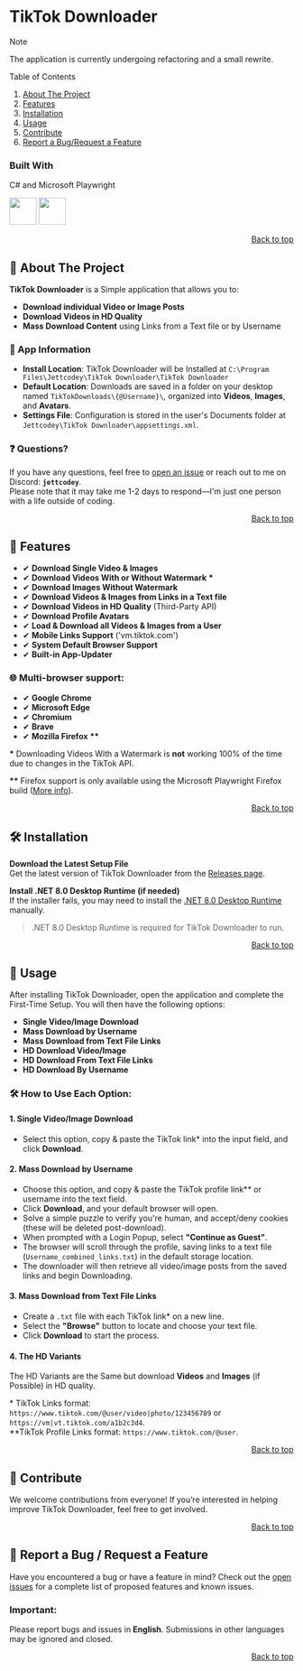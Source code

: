 <!--
##########################################
#           TikTok Downloader            #
#           Made by Jettcodey            #
#                © 2024                  #
#           DO NOT REMOVE THIS           #
##########################################
-->
# TikTok Downloader
<!-- # ⚠ THE APPLICATION ISN'T WORKING RIGHT NOW DUE TO RECENT TIKTOK API UPDATES ⚠ -->

<!-- # ⚠ The Update Server is currently down for Maintenance. I´m working hard to bring it back online. ⚠ -->

<!-- > [!NOTE]
> Some features of the application are not always working 100% right now due to changes in the TikTok API. -->

> [!NOTE]
> The application is currently undergoing refactoring and a small rewrite.

<!-- TABLE OF CONTENTS -->
<summary>Table of Contents</summary>
 <ol>
   <li><a href="#-about-the-project">About The Project</a></li>
   <li><a href="#-features">Features</a></li>
   <li><a href="#%EF%B8%8F-installation">Installation</a></li>
   <li><a href="#-usage">Usage</a></li>
   <li><a href="#-contribute">Contribute</a></li>
   <li><a href="#-report-a-bug--request-a-feature">Report a Bug/Request a Feature</a></li>
 </ol>

### Built With
C# and Microsoft Playwright

<img src="https://github.com/Jettcodey/TikTok-Downloader/assets/163922510/aca578ae-4c24-490f-96f2-4c19a16fe9e6" width="48" height="48">
<img src="https://github.com/Jettcodey/TikTok-Downloader/assets/163922510/e36d2e7e-689f-4927-aadb-42b8a7d1de2d" width="48" height="48">

<!--![csharpIcon](https://github.com/Jettcodey/TikTok-Downloader/assets/163922510/aca578ae-4c24-490f-96f2-4c19a16fe9e6)
![Playwright](https://github.com/Jettcodey/TikTok-Downloader/assets/163922510/e36d2e7e-689f-4927-aadb-42b8a7d1de2d)-->

<p align="right"><a href="#tiktok-downloader">Back to top</a></p>

<!-- ABOUT THE PROJECT -->
## 📁 About The Project

**TikTok Downloader** is a Simple application that allows you to:

- **Download individual Video or Image Posts**
- **Download Videos in HD Quality**
- **Mass Download Content** using Links from a Text file or by Username

### 💾 App Information
- **Install Location**: TikTok Downloader will be Installed at `C:\Program Files\Jettcodey\TikTok Downloader\TikTok Downloader`
- **Default Location**: Downloads are saved in a folder on your desktop named `TikTokDownloads\{@Username}\`, organized into **Videos**, **Images**, and **Avatars**.
- **Settings File**: Configuration is stored in the user's Documents folder at `Jettcodey\TikTok Downloader\appsettings.xml`.

### ❓ Questions?  
If you have any questions, feel free to [open an issue](https://github.com/Jettcodey/TikTok-Downloader/issues) or reach out to me on Discord: **`jettcodey`**.  
Please note that it may take me 1-2 days to respond—I'm just one person with a life outside of coding.

<p align="right"><a href="#tiktok-downloader">Back to top</a></p>

<!-- Features -->
## 🚀 Features

- ✔ **Download Single Video & Images**
- ✔ **Download Videos With or Without Watermark** **\***
- ✔ **Download Images Without Watermark**
- ✔ **Download Videos & Images from Links in a Text file**
- ✔ **Download Videos in HD Quality** (Third-Party API)
- ✔ **Download Profile Avatars**
- ✔ **Load & Download all Videos & Images from a User**
- ✔ **Mobile Links Support** ('vm.tiktok.com')
- ✔ **System Default Browser Support**
- ✔ **Built-in App-Updater**

### 🌐 **Multi-browser support**:
  - ✔ **Google Chrome**
  - ✔ **Microsoft Edge**
  - ✔ **Chromium**
  - ✔ **Brave**
  - ✔ **Mozilla Firefox** **\*\***

**\*** Downloading Videos With a Watermark is **not** working 100% of the time due to changes in the TikTok API.

**\*\*** Firefox support is only available using the Microsoft Playwright Firefox build ([More info](https://playwright.dev/dotnet/docs/browsers#firefox)).

<p align="right"><a href="#tiktok-downloader">Back to top</a></p>

<!-- Installation -->
## 🛠️ Installation

**Download the Latest Setup File**  
   Get the latest version of TikTok Downloader from the [Releases page](https://github.com/Jettcodey/TikTok-Downloader/releases/latest).

**Install .NET 8.0 Desktop Runtime (if needed)**  
   If the installer fails, you may need to install the [.NET 8.0 Desktop Runtime](https://dotnet.microsoft.com/en-us/download/dotnet/8.0) manually.

>.NET 8.0 Desktop Runtime is required for TikTok Downloader to run.

<p align="right"><a href="#tiktok-downloader">Back to top</a></p>

<!-- Usage -->
## 📖 Usage

After installing TikTok Downloader, open the application and complete the First-Time Setup. You will then have the following options:

- **Single Video/Image Download**
- **Mass Download by Username**
- **Mass Download from Text File Links**
- **HD Download Video/Image**
- **HD Download From Text File Links**
- **HD Download By Username**

### 🛠️ How to Use Each Option:

#### 1. Single Video/Image Download
- Select this option, copy & paste the TikTok link* into the input field, and click **Download**.

#### 2. Mass Download by Username
- Choose this option, and copy & paste the TikTok profile link** or username into the text field.  
- Click **Download**, and your default browser will open. 
- Solve a simple puzzle to verify you're human, and accept/deny cookies (these will be deleted post-download). 
- When prompted with a Login Popup, select **"Continue as Guest"**. 
- The browser will scroll through the profile, saving links to a text file (`Username_combined_links.txt`) in the default storage location. 
- The downloader will then retrieve all video/image posts from the saved links and begin Downloading.

#### 3. Mass Download from Text File Links
- Create a `.txt` file with each TikTok link* on a new line. 
- Select the **"Browse"** button to locate and choose your text file. 
- Click **Download** to start the process.

#### 4. The HD Variants
The HD Variants are the Same but download **Videos** and **Images** (if Possible) in HD quality.

\* TikTok Links format: `https://www.tiktok.com/@user/video|photo/123456789` or `https://vm|vt.tiktok.com/a1b2c3d4`.  
**TikTok Profile Links format: `https://www.tiktok.com/@user`.

<p align="right"><a href="#tiktok-downloader">Back to top</a></p>

<!-- Contribute -->
## 🤝 Contribute

We welcome contributions from everyone! If you’re interested in helping improve TikTok Downloader, feel free to get involved.

<p align="right"><a href="#tiktok-downloader">Back to top</a></p>

<!-- Report a bug -->
## 🐞 Report a Bug / Request a Feature

Have you encountered a bug or have a feature in mind? Check out the [open issues](https://github.com/Jettcodey/TikTok-Downloader/issues) for a complete list of proposed features and known issues.

### **Important:**  
Please report bugs and issues in **English**. Submissions in other languages may be ignored and closed.

<p align="right"><a href="#tiktok-downloader">Back to top</a></p>
